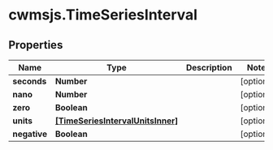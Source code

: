 # cwmsjs.TimeSeriesInterval

## Properties

Name | Type | Description | Notes
------------ | ------------- | ------------- | -------------
**seconds** | **Number** |  | [optional] 
**nano** | **Number** |  | [optional] 
**zero** | **Boolean** |  | [optional] 
**units** | [**[TimeSeriesIntervalUnitsInner]**](TimeSeriesIntervalUnitsInner.md) |  | [optional] 
**negative** | **Boolean** |  | [optional] 


